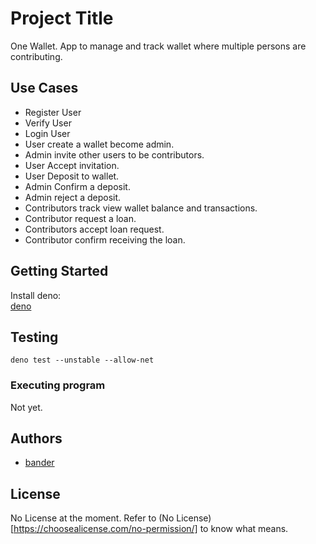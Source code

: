 # Project Title

One Wallet. App to manage and track wallet where multiple persons are contributing.

## Use Cases  
*  Register User
*  Verify User
*  Login User
*  User create a wallet become admin.
*  Admin invite other users to be contributors.
*  User Accept invitation.
*  User Deposit to wallet.
*  Admin Confirm a deposit.
*  Admin reject a deposit.
*  Contributors track view wallet balance and transactions.
*  Contributor request a loan.
*  Contributors accept loan request.
*  Contributor confirm receiving the loan.


## Getting Started

Install deno:  
[deno](https://deno.land/)

## Testing

```deno test --unstable --allow-net```


### Executing program

Not yet.

## Authors

*  [bander](bannadr1@hotmail.com)

## License

No License at the moment. Refer to (No License)[https://choosealicense.com/no-permission/] to know what means.
